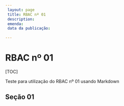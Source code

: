 ```yaml
---
 layout: page
 title: RBAC nº 01
 description:
 emenda:
 data da publicação:
 
---
```


# RBAC nº 01

[TOC]

Teste para utilização do RBAC nº 01 usando Markdown

## Seção 01 ##

